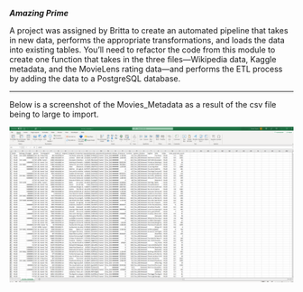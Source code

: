 ***Amazing Prime***

A project was assigned by Britta to create an automated pipeline that takes in new data, performs the appropriate transformations, and loads the data into existing tables. You’ll need to refactor the code from this module to create one function that takes in the three files—Wikipedia data, Kaggle metadata, and the MovieLens rating data—and performs the ETL process by adding the data to a PostgreSQL database.

-----------------------------------------------------------------------------------------------------------------------------------------------------------------------

Below is a screenshot of the Movies_Metadata as a result of the csv file being to large to import.

![Movies-ETL](https://github.com/Aszeal/Movies-ETL/blob/main/Screenshot%20(92).png)
